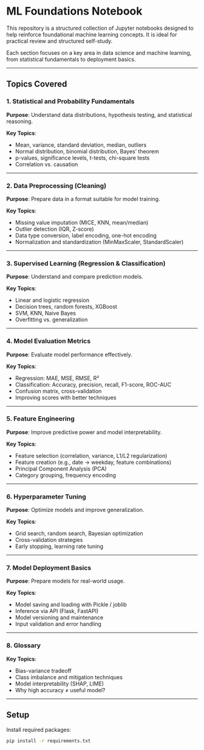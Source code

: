 # ML Foundations Notebook

This repository is a structured collection of Jupyter notebooks designed to help reinforce foundational machine learning concepts. It is ideal for  practical review and structured self-study.

Each section focuses on a key area in data science and machine learning, from statistical fundamentals to deployment basics.

---

## Topics Covered

### 1. Statistical and Probability Fundamentals

**Purpose**: Understand data distributions, hypothesis testing, and statistical reasoning.

**Key Topics**:
- Mean, variance, standard deviation, median, outliers
- Normal distribution, binomial distribution, Bayes’ theorem
- p-values, significance levels, t-tests, chi-square tests
- Correlation vs. causation

---

### 2. Data Preprocessing (Cleaning)

**Purpose**: Prepare data in a format suitable for model training.

**Key Topics**:
- Missing value imputation (MICE, KNN, mean/median)
- Outlier detection (IQR, Z-score)
- Data type conversion, label encoding, one-hot encoding
- Normalization and standardization (MinMaxScaler, StandardScaler)

---

### 3. Supervised Learning (Regression & Classification)

**Purpose**: Understand and compare prediction models.

**Key Topics**:
- Linear and logistic regression
- Decision trees, random forests, XGBoost
- SVM, KNN, Naive Bayes
- Overfitting vs. generalization

---

### 4. Model Evaluation Metrics

**Purpose**: Evaluate model performance effectively.

**Key Topics**:
- Regression: MAE, MSE, RMSE, R²
- Classification: Accuracy, precision, recall, F1-score, ROC-AUC
- Confusion matrix, cross-validation
- Improving scores with better techniques

---

### 5. Feature Engineering

**Purpose**: Improve predictive power and model interpretability.

**Key Topics**:
- Feature selection (correlation, variance, L1/L2 regularization)
- Feature creation (e.g., date → weekday, feature combinations)
- Principal Component Analysis (PCA)
- Category grouping, frequency encoding

---

### 6. Hyperparameter Tuning

**Purpose**: Optimize models and improve generalization.

**Key Topics**:
- Grid search, random search, Bayesian optimization
- Cross-validation strategies
- Early stopping, learning rate tuning

---

### 7. Model Deployment Basics

**Purpose**: Prepare models for real-world usage.

**Key Topics**:
- Model saving and loading with Pickle / joblib
- Inference via API (Flask, FastAPI)
- Model versioning and maintenance
- Input validation and error handling

---

### 8. Glossary

**Key Topics**:
- Bias-variance tradeoff
- Class imbalance and mitigation techniques
- Model interpretability (SHAP, LIME)
- Why high accuracy ≠ useful model?

---

## Setup

Install required packages:

```bash
pip install -r requirements.txt
